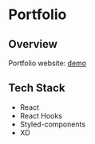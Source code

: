 # Portfolio

## Overview
Portfolio website: [demo](https://akaritsutsui.com/)

<!-- <img width="700" alt="Screen Shot 2021-05-14-19_44_27" src=""> -->


## Tech Stack
* React
* React Hooks
* Styled-components
* XD
